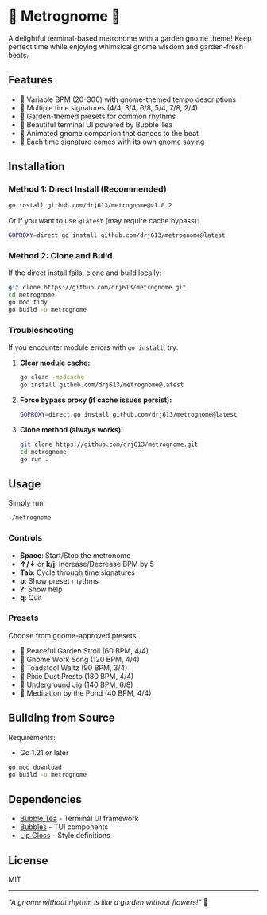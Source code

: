# 🍄 Metrognome 🍄

A delightful terminal-based metronome with a garden gnome theme! Keep perfect time while enjoying whimsical gnome wisdom and garden-fresh beats.

## Features

- 🎵 Variable BPM (20-300) with gnome-themed tempo descriptions
- 🎼 Multiple time signatures (4/4, 3/4, 6/8, 5/4, 7/8, 2/4)
- 🌻 Garden-themed presets for common rhythms
- 🎨 Beautiful terminal UI powered by Bubble Tea
- 🧙 Animated gnome companion that dances to the beat
- 🌱 Each time signature comes with its own gnome saying

## Installation

### Method 1: Direct Install (Recommended)

```bash
go install github.com/drj613/metrognome@v1.0.2
```

Or if you want to use `@latest` (may require cache bypass):
```bash
GOPROXY=direct go install github.com/drj613/metrognome@latest
```

### Method 2: Clone and Build

If the direct install fails, clone and build locally:

```bash
git clone https://github.com/drj613/metrognome.git
cd metrognome
go mod tidy
go build -o metrognome
```

### Troubleshooting

If you encounter module errors with `go install`, try:

1. **Clear module cache:**
   ```bash
   go clean -modcache
   go install github.com/drj613/metrognome@latest
   ```

2. **Force bypass proxy (if cache issues persist):**
   ```bash
   GOPROXY=direct go install github.com/drj613/metrognome@latest
   ```

3. **Clone method (always works):**
   ```bash
   git clone https://github.com/drj613/metrognome.git
   cd metrognome
   go run .
   ```

## Usage

Simply run:

```bash
./metrognome
```

### Controls

- **Space**: Start/Stop the metronome
- **↑/↓** or **k/j**: Increase/Decrease BPM by 5
- **Tab**: Cycle through time signatures
- **p**: Show preset rhythms
- **?**: Show help
- **q**: Quit

### Presets

Choose from gnome-approved presets:
- 🚶 Peaceful Garden Stroll (60 BPM, 4/4)
- 🎵 Gnome Work Song (120 BPM, 4/4)
- 💃 Toadstool Waltz (90 BPM, 3/4)
- 🏃 Pixie Dust Presto (180 BPM, 4/4)
- 🕺 Underground Jig (140 BPM, 6/8)
- 🧘 Meditation by the Pond (40 BPM, 4/4)

## Building from Source

Requirements:
- Go 1.21 or later

```bash
go mod download
go build -o metrognome
```

## Dependencies

- [Bubble Tea](https://github.com/charmbracelet/bubbletea) - Terminal UI framework
- [Bubbles](https://github.com/charmbracelet/bubbles) - TUI components
- [Lip Gloss](https://github.com/charmbracelet/lipgloss) - Style definitions

## License

MIT

---

*"A gnome without rhythm is like a garden without flowers!"* 🌻
